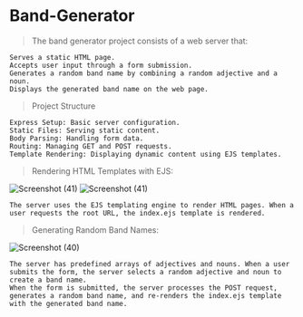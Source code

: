 # Band-Generator
> The band generator project consists of a web server that:
 
    Serves a static HTML page.
    Accepts user input through a form submission.
    Generates a random band name by combining a random adjective and a noun.
    Displays the generated band name on the web page.
  
> Project Structure

    Express Setup: Basic server configuration.
    Static Files: Serving static content.
    Body Parsing: Handling form data.
    Routing: Managing GET and POST requests.
    Template Rendering: Displaying dynamic content using EJS templates.

> Rendering HTML Templates with EJS:

![Screenshot (41)](https://github.com/user-attachments/assets/7c44f5d4-3551-4ec3-9174-c9cba7eef607)
![Screenshot (41)](https://github.com/user-attachments/assets/3bf433a3-6bf7-4690-ad75-68a69d418ed9)

    The server uses the EJS templating engine to render HTML pages. When a user requests the root URL, the index.ejs template is rendered.

> Generating Random Band Names:

![Screenshot (40)](https://github.com/user-attachments/assets/e88799ac-3754-442b-8024-1bee55a5852c)

    The server has predefined arrays of adjectives and nouns. When a user submits the form, the server selects a random adjective and noun to create a band name.
    When the form is submitted, the server processes the POST request, generates a random band name, and re-renders the index.ejs template with the generated band name.
